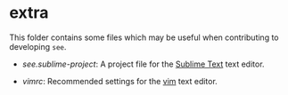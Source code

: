 extra
=====

This folder contains some files which may be useful when contributing to
developing `see`.

  * *see.sublime-project*:
    A project file for the [Sublime Text](https://www.sublimetext.com)
    text editor.

  * *vimrc*:
    Recommended settings for the [vim](http://www.vim.org) text editor.
